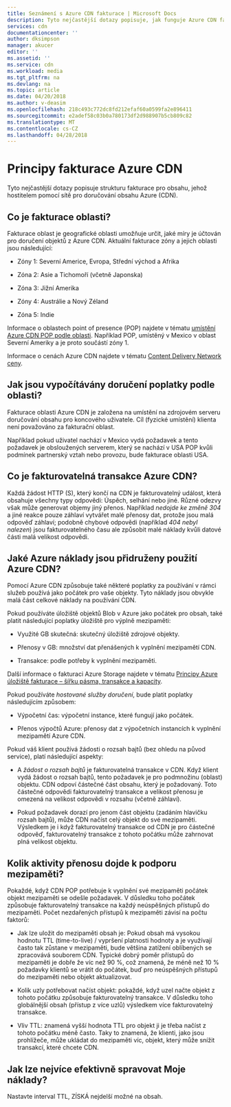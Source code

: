 ```yaml
---
title: Seznámení s Azure CDN fakturace | Microsoft Docs
description: Tyto nejčastější dotazy popisuje, jak funguje Azure CDN fakturace.
services: cdn
documentationcenter: ''
author: dksimpson
manager: akucer
editor: ''
ms.assetid: ''
ms.service: cdn
ms.workload: media
ms.tgt_pltfrm: na
ms.devlang: na
ms.topic: article
ms.date: 04/20/2018
ms.author: v-deasim
ms.openlocfilehash: 218c493c772dc8fd212efaf60a0599fa2e896411
ms.sourcegitcommit: e2adef58c03b0a780173df2d988907b5cb809c82
ms.translationtype: MT
ms.contentlocale: cs-CZ
ms.lasthandoff: 04/28/2018
---
```

# <a name="understanding-azure-cdn-billing"></a>Principy fakturace Azure CDN

Tyto nejčastější dotazy popisuje strukturu fakturace pro obsahu, jehož hostitelem pomocí sítě pro doručování obsahu Azure (CDN).

## <a name="what-is-a-billing-region"></a>Co je fakturace oblasti?
Fakturace oblast je geografické oblasti umožňuje určit, jaké míry je účtován pro doručení objektů z Azure CDN. Aktuální fakturace zóny a jejich oblasti jsou následující:

- Zóny 1: Severní Americe, Evropa, Střední východ a Afrika

- Zóna 2: Asie a Tichomoří (včetně Japonska)

- Zóna 3: Jižní Amerika

- Zóny 4: Austrálie a Nový Zéland

- Zóna 5: Indie

Informace o oblastech point of presence (POP) najdete v tématu [umístění Azure CDN POP podle oblasti](https://docs.microsoft.com/azure/cdn/cdn-pop-locations). Například POP, umístěný v Mexico v oblast Severní Ameriky a je proto součástí zóny 1. 

Informace o cenách Azure CDN najdete v tématu [Content Delivery Network ceny](https://azure.microsoft.com/is-is/pricing/details/cdn/).

## <a name="how-are-delivery-charges-calculated-by-region"></a>Jak jsou vypočítávány doručení poplatky podle oblasti?
Fakturace oblasti Azure CDN je založena na umístění na zdrojovém serveru doručování obsahu pro koncového uživatele. Cíl (fyzické umístění) klienta není považováno za fakturační oblast.

Například pokud uživatel nachází v Mexico vydá požadavek a tento požadavek je obsloužených serverem, který se nachází v USA POP kvůli podmínek partnerský vztah nebo provozu, bude fakturace oblasti USA.

## <a name="what-is-a-billable-azure-cdn-transaction"></a>Co je fakturovatelná transakce Azure CDN?
Každá žádost HTTP (S), který končí na CDN je fakturovatelný událost, která obsahuje všechny typy odpovědi: Úspěch, selhání nebo jiné. Různé odezvy však může generovat objemy jiný přenos. Například *nedojde ke změně 304* a jiné reakce pouze záhlaví vytvářet malé přenosy dat, protože jsou malá odpověď záhlaví; podobně chybové odpovědi (například *404 nebyl nalezen*) jsou fakturovatelného času ale způsobit malé náklady kvůli datové části malá velikost odpovědi.

## <a name="what-other-azure-costs-are-associated-with-azure-cdn-use"></a>Jaké Azure náklady jsou přidruženy použití Azure CDN?
Pomocí Azure CDN způsobuje také některé poplatky za používání v rámci služeb používá jako počátek pro vaše objekty. Tyto náklady jsou obvykle malá část celkové náklady na používání CDN.

Pokud používáte úložiště objektů Blob v Azure jako počátek pro obsah, také platit následující poplatky úložiště pro výplně mezipaměti:

- Využité GB skutečná: skutečný úložiště zdrojové objekty.

- Přenosy v GB: množství dat přenášených k vyplnění mezipamětí CDN.

- Transakce: podle potřeby k vyplnění mezipaměti.

Další informace o fakturaci Azure Storage najdete v tématu [Principy Azure úložiště fakturace – šířku pásma, transakce a kapacity](https://blogs.msdn.microsoft.com/windowsazurestorage/2010/07/08/understanding-windows-azure-storage-billing-bandwidth-transactions-and-capacity/).

Pokud používáte *hostované služby doručení*, bude platit poplatky následujícím způsobem:

- Výpočetní čas: výpočetní instance, které fungují jako počátek.

- Přenos výpočtů Azure: přenosy dat z výpočetních instancích k vyplnění mezipamětí Azure CDN.

Pokud váš klient používá žádosti o rozsah bajtů (bez ohledu na původ service), platí následující aspekty:

- A *žádost o rozsah bajtů* je fakturovatelná transakce v CDN. Když klient vydá žádost o rozsah bajtů, tento požadavek je pro podmnožinu (oblast) objektu. CDN odpoví částečné část obsahu, který je požadovaný. Toto částečné odpovědi fakturovatelný transakce a velikost přenosu je omezená na velikost odpovědi v rozsahu (včetně záhlaví).

- Pokud požadavek dorazí pro jenom část objektu (zadáním hlavičku rozsah bajtů), může CDN načíst celý objekt do své mezipaměti. Výsledkem je i když fakturovatelný transakce od CDN je pro částečné odpověď, fakturovatelný transakce z tohoto počátku může zahrnovat plná velikost objektu.

## <a name="how-much-transfer-activity-occurs-to-support-the-cache"></a>Kolik aktivity přenosu dojde k podporu mezipaměti?
Pokaždé, když CDN POP potřebuje k vyplnění své mezipaměti počátek objekt mezipaměti se odešle požadavek. V důsledku toho počátek způsobuje fakturovatelný transakce na každý neúspěšných přístupů do mezipaměti. Počet nezdařených přístupů k mezipaměti závisí na počtu faktorů:

- Jak lze uložit do mezipaměti obsah je: Pokud obsah má vysokou hodnotu TTL (time-to-live) / vypršení platnosti hodnoty a je využívají často tak zůstane v mezipaměti, bude většina zatížení oblíbených se zpracovává souborem CDN. Typické dobrý poměr přístupů do mezipaměti je dobře že víc než 90 %, což znamená, že méně než 10 % požadavky klientů se vrátit do počátek, buď pro neúspěšných přístupů do mezipaměti nebo objekt aktualizovat.

- Kolik uzly potřebovat načíst objekt: pokaždé, když uzel načte objekt z tohoto počátku způsobuje fakturovatelný transakce. V důsledku toho globálnější obsah (přístup z více uzlů) výsledkem více fakturovatelný transakce.

- Vliv TTL: znamená vyšší hodnota TTL pro objekt ji je třeba načíst z tohoto počátku méně často. Taky to znamená, že klienti, jako jsou prohlížeče, může ukládat do mezipaměti víc, objekt, který může snížit transakcí, které chcete CDN.

## <a name="how-do-i-manage-my-costs-most-effectively"></a>Jak lze nejvíce efektivně spravovat Moje náklady?
Nastavte interval TTL, ZÍSKÁ nejdelší možné na obsah. 

